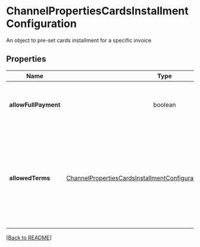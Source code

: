 # ChannelPropertiesCardsInstallmentConfiguration

An object to pre-set cards installment for a specific invoice

## Properties

| Name | Type | Required | Description | Examples |
|------------|:-------------:|:-------------:|-------------|:-------------:|
| **allowFullPayment** |boolean |  | Indicate whether full payment (without installment) is allowed | | |
| **allowedTerms** |[ChannelPropertiesCardsInstallmentConfigurationAllowedTermsInner[]](ChannelPropertiesCardsInstallmentConfigurationAllowedTermsInner.md) |  | An object to set what kind (from specific bank / specific tenor) of cards installments will be available on a specific invoice | | |



[[Back to README]](../../README.md)